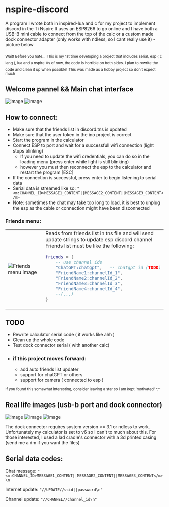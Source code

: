 # nspire-discord
A program I wrote both in inspired-lua and c for my project to implement discord in the Ti Nspire
It uses an ESP8266 to go online and I have both a USB-B mini cable to connect from the top of the calc or a custom made dock connector adapter (only works with ndless, so I cant really use it) - picture below

<sub>Wait! Before you hate...</sub>
<sub>This is my 1st time developing a project that includes serial, esp ( c lang ), lua and a nspire</sub>
<sub>As of now, the code is horrible on both sides. I plan to rewrite the code and clean it up when possible!</sub>
<sub>This was made as a hobby project so don't expect much</sub>


## Welcome pannel && Main chat interface
![image](https://github.com/user-attachments/assets/463c09a8-45ed-4f63-b4f6-a1090e505476)
![image](https://github.com/user-attachments/assets/5d0dd483-9f63-44d6-9939-474fe3f96068)
<!--![image](https://github.com/user-attachments/assets/08c4077e-e058-4a96-b7fc-2f07e79d9d29)
![image](https://github.com/user-attachments/assets/74867b52-a147-450d-a36b-0a3ac36f82ca)-->
 ## How to connect:
 - Make sure that the friends list in discord.tns is updated
 - Make sure that the user token in the ino project is correct
 - Start the program in the calculator
 - Connect ESP to port and wait for a successfull wifi connection (light stops blinking)
   - If you need to update the wifi credentials, you can do so in the loading menu (press enter while light is still blinking)
   - however you must then reconnect the esp to the calculator and restart the program [ESC]
 - If the connection is successful, press enter to begin listening to serial data
 - Serial data is streamed like so: `"<m:CHANNEL_ID>MESSAGE1_CONTENT||MESSAGE2_CONTENT||MESSAGE3_CONTENT</m>`
 - Note: sometimes the chat may take too long to load, it is best to unplug the esp as the cable or connection might have been disconnected
### Friends menu:
<table>
<tr>
<td width="50%">
<img src="https://github.com/user-attachments/assets/b97cb06a-4889-4eff-8a65-883a849f9c02" alt="Friends menu image">
</td>
<td width="50%">
Reads from friends list in tns file and will send update strings to update esp discord channel
Friends list must be like the following:

```lua
friends = {
    -- use channel ids
    "ChatGPT:chatgpt",   -- chatgpt id (TODO)
    "FriendName1:channelId_1",
    "FriendName2:channelId_2",
    "FriendName3:channelId_3",
    "FriendName4:channelId_4",
    --(...)
}
```
</table>

## TODO
- Rewrite calculator serial code ( it works like ahh )
- Clean up the whole code
- Test dock connector serial ( with another calc)
- ### if this project moves forward:
  - add auto friends list updater
  - support for chatGPT or others
  - support for camera ( connected to esp )

<sub>
If you found this somewhat interesting, consider leaving a star so i am kept 'motivated' ^.^
</sub>

## Real life images (usb-b port and dock connector)
![image](https://github.com/user-attachments/assets/2c1b6f1c-8177-4b5a-829a-4c8db26e1e04)
![image](https://github.com/user-attachments/assets/1575c28c-e012-400d-a56b-5194a44e650a)
![image](https://github.com/user-attachments/assets/0ade3b68-ba67-4274-b8ce-9a61cb99a590)

The dock connector requires system version <= 3.1 or ndless to work.
Unfortunately my calculator is set to v6 so I can't to much about this.
For those interested, I used a lad cradle's connector with a 3d printed casing (send me a dm if you want the files)

## Serial data codes:
Chat message: `"<m:CHANNEL_ID>MESSAGE1_CONTENT||MESSAGE2_CONTENT||MESSAGE3_CONTENT</m>\n`

Internet update: `"//UPDATE//ssid||password\n"`

Channel update:  `"//CHANNEL//channel_id\n"`
